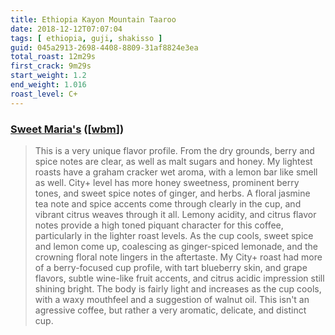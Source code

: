 ```yaml
---
title: Ethiopia Kayon Mountain Taaroo
date: 2018-12-12T07:07:04
tags: [ ethiopia, guji, shakisso ]
guid: 045a2913-2698-4408-8809-31af8824e3ea
total_roast: 12m29s
first_crack: 9m29s
start_weight: 1.2
end_weight: 1.016
roast_level: C+
---
```


### [Sweet Maria's][sm] ([[wbm][wbm]])

[sm]: https://www.sweetmarias.com/ethiopia-kayon-mountain-taaroo.html

[wbm]: https://web.archive.org/web/20180810133415/https://www.sweetmarias.com/ethiopia-kayon-mountain-taaroo.html

> This is a very unique flavor profile. From the dry grounds, berry and spice
> notes are clear, as well as malt sugars and honey. My lightest roasts have a
> graham cracker wet aroma, with a lemon bar like  smell as well. City+ level
> has more honey sweetness, prominent berry tones, and sweet spice notes of
> ginger, and herbs. A floral jasmine tea note and spice accents come through
> clearly in the cup, and vibrant citrus weaves through it all. Lemony acidity,
> and citrus flavor notes provide a high toned piquant character for this
> coffee, particularly in the lighter roast levels. As the cup cools, sweet
> spice and lemon come up, coalescing as ginger-spiced lemonade, and the
> crowning floral note lingers in the aftertaste. My City+ roast had more of a
> berry-focused cup profile, with tart blueberry skin, and grape flavors, subtle
> wine-like fruit accents, and citrus acidic impression still shining bright.
> The body is fairly light and increases as the cup cools, with a waxy mouthfeel
> and a suggestion of walnut oil. This isn't an agressive coffee, but rather a
> very aromatic, delicate, and distinct cup.
